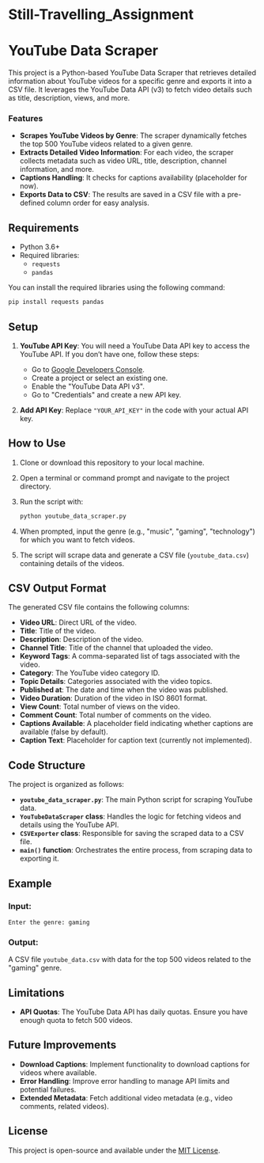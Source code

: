 # Still-Travelling_Assignment
# YouTube Data Scraper

This project is a Python-based YouTube Data Scraper that retrieves detailed information about YouTube videos for a specific genre and exports it into a CSV file. It leverages the YouTube Data API (v3) to fetch video details such as title, description, views, and more.

### Features

- **Scrapes YouTube Videos by Genre**: The scraper dynamically fetches the top 500 YouTube videos related to a given genre.
- **Extracts Detailed Video Information**: For each video, the scraper collects metadata such as video URL, title, description, channel information, and more.
- **Captions Handling**: It checks for captions availability (placeholder for now).
- **Exports Data to CSV**: The results are saved in a CSV file with a pre-defined column order for easy analysis.

## Requirements

- Python 3.6+
- Required libraries:
  - `requests`
  - `pandas`

You can install the required libraries using the following command:

```bash
pip install requests pandas
```

## Setup

1. **YouTube API Key**: You will need a YouTube Data API key to access the YouTube API. If you don’t have one, follow these steps:
   - Go to [Google Developers Console](https://console.developers.google.com/).
   - Create a project or select an existing one.
   - Enable the "YouTube Data API v3".
   - Go to "Credentials" and create a new API key.

2. **Add API Key**: Replace `"YOUR_API_KEY"` in the code with your actual API key.

## How to Use

1. Clone or download this repository to your local machine.
2. Open a terminal or command prompt and navigate to the project directory.
3. Run the script with:

   ```bash
   python youtube_data_scraper.py
   ```

4. When prompted, input the genre (e.g., "music", "gaming", "technology") for which you want to fetch videos.
5. The script will scrape data and generate a CSV file (`youtube_data.csv`) containing details of the videos.

## CSV Output Format

The generated CSV file contains the following columns:

- **Video URL**: Direct URL of the video.
- **Title**: Title of the video.
- **Description**: Description of the video.
- **Channel Title**: Title of the channel that uploaded the video.
- **Keyword Tags**: A comma-separated list of tags associated with the video.
- **Category**: The YouTube video category ID.
- **Topic Details**: Categories associated with the video topics.
- **Published at**: The date and time when the video was published.
- **Video Duration**: Duration of the video in ISO 8601 format.
- **View Count**: Total number of views on the video.
- **Comment Count**: Total number of comments on the video.
- **Captions Available**: A placeholder field indicating whether captions are available (false by default).
- **Caption Text**: Placeholder for caption text (currently not implemented).

## Code Structure

The project is organized as follows:

- **`youtube_data_scraper.py`**: The main Python script for scraping YouTube data.
- **`YouTubeDataScraper` class**: Handles the logic for fetching videos and details using the YouTube API.
- **`CSVExporter` class**: Responsible for saving the scraped data to a CSV file.
- **`main()` function**: Orchestrates the entire process, from scraping data to exporting it.

## Example

### Input:
```
Enter the genre: gaming
```

### Output:

A CSV file `youtube_data.csv` with data for the top 500 videos related to the "gaming" genre.

## Limitations


- **API Quotas**: The YouTube Data API has daily quotas. Ensure you have enough quota to fetch 500 videos.

## Future Improvements

- **Download Captions**: Implement functionality to download captions for videos where available.
- **Error Handling**: Improve error handling to manage API limits and potential failures.
- **Extended Metadata**: Fetch additional video metadata (e.g., video comments, related videos).

## License

This project is open-source and available under the [MIT License](LICENSE).
